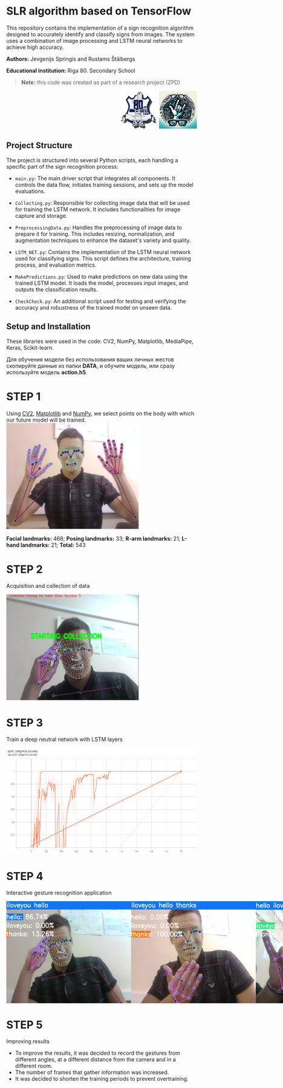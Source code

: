 # SLR algorithm based on TensorFlow

This repository contains the implementation of a sign recognition algorithm designed to accurately identify and classify signs from images. The system uses a combination of image processing and LSTM neural networks to achieve high accuracy.

**Authors:** Jevgenijs Springis and Rustams Štālbergs

**Educational institution:** Riga 80. Secondary School
>**Note:** this code was created as part of a research project (ZPD)
>
<div style="text-align: right; width: 100%;">
  <img src="/images/images(2).jpeg" width="100" height="100">
  <img src="/images/Screenshot(107).png" width="100" height="100">
  
</div>



## Project Structure

The project is structured into several Python scripts, each handling a specific part of the sign recognition process:

- `main.py`: The main driver script that integrates all components. It controls the data flow, initiates training sessions, and sets up the model evaluations.

- `Collecting.py`: Responsible for collecting image data that will be used for training the LSTM network. It includes functionalities for image capture and storage.

- `PreprocessingData.py`: Handles the preprocessing of image data to prepare it for training. This includes resizing, normalization, and augmentation techniques to enhance the dataset's variety and quality.

- `LSTM_NET.py`: Contains the implementation of the LSTM neural network used for classifying signs. This script defines the architecture, training process, and evaluation metrics.

- `MakePredictions.py`: Used to make predictions on new data using the trained LSTM model. It loads the model, processes input images, and outputs the classification results.

- `CheckCheck.py`: An additional script used for testing and verifying the accuracy and robustness of the trained model on unseen data.

## Setup and Installation


These libraries were used in the code: СV2, NumPy, Matplotlib, MediaPipe, Keras, Scikit-learn.

Для обучения модели без использования ваших личных жестов скопируйте данные из папки **DATA**, и обучите модель, или сразу используйте модель **action.h5**.


# STEP 1
Using [CV2](https://opencv.org/), [Matplotlib](https://matplotlib.org/) and [NumPy](https://numpy.org/), we select points on the body with which our future model will be trained. 
<img src="/images/Screenshot(110).png" width="350" height="280">

**Facial landmarks:** 468;    **Posing landmarks:** 33;    **R-arm landmarks:** 21;    **L-hand landmarks:** 21;    **Total:** 543

# STEP 2

Acquisition and collection of data

<img src="/images/Screenshot(117).png" width="350" height="280">


# STEP 3
Train a deep neutral network with LSTM layers

<img src="/images/Screenshot(105).png" width="600" height="280">


# STEP 4
Interactive gesture recognition application

<div style="display: flex; justify-content: space-around;">
  <img src="/images/Screenshot(111).png" width="330" height="270">
  <img src="/images/Screenshot(112).png" width="330" height="270">
  <img src="/images/Screenshot(113).png" width="330" height="270">
</div>


# STEP 5
Improving results

- To improve the results, it was decided to record the gestures from different angles, at a different distance from the camera and in a different room.
- The number of frames that gather information was increased.
- It was decided to shorten the training periods to prevent overtraining.



